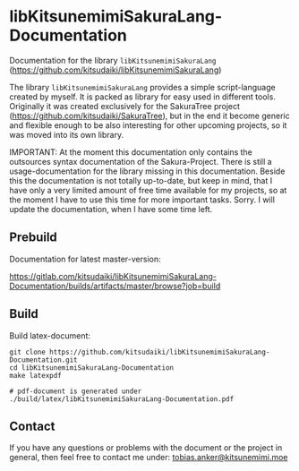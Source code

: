 # libKitsunemimiSakuraLang-Documentation


Documentation for the library `libKitsunemimiSakuraLang` (https://github.com/kitsudaiki/libKitsunemimiSakuraLang) 

The library `libKitsunemimiSakuraLang` provides a simple script-language created by myself. It is packed as library for easy used in different tools. Originally it was created exclusively for the SakuraTree project (https://github.com/kitsudaiki/SakuraTree), but in the end it become generic and flexible enough to be also interesting for other upcoming projects, so it was moved into its own library.

IMPORTANT: At the moment this documentation only contains the outsources syntax documentation of the Sakura-Project. There is still a usage-documentation for the library missing in this documentation. Beside this the documentation is not totally up-to-date, but keep in mind, that I have only a very limited amount of free time available for my projects, so at the moment I have to use this time for more important tasks. Sorry. I will update the documentation, when I have some time left.

## Prebuild

Documentation for latest master-version: 

https://gitlab.com/kitsudaiki/libKitsunemimiSakuraLang-Documentation/builds/artifacts/master/browse?job=build

## Build 

Build latex-document:

```
git clone https://github.com/kitsudaiki/libKitsunemimiSakuraLang-Documentation.git
cd libKitsunemimiSakuraLang-Documentation
make latexpdf 

# pdf-document is generated under ./build/latex/libKitsunemimiSakuraLang-Documentation.pdf
```

## Contact

If you have any questions or problems with the document or the project in general, then feel free to contact me under: tobias.anker@kitsunemimi.moe
